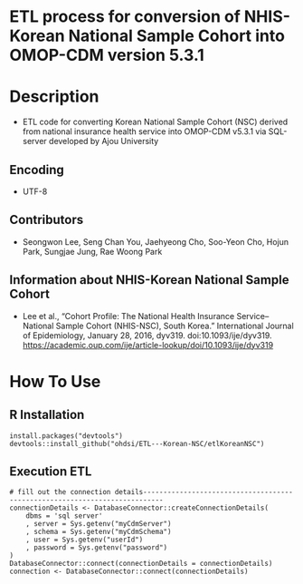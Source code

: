 **ETL process for conversion of NHIS-Korean National Sample Cohort into OMOP-CDM version 5.3.1**
==============================================

# Description
* ETL code for converting Korean National Sample Cohort (NSC) derived from national insurance health service into OMOP-CDM v5.3.1 via SQL-server developed by Ajou University

## Encoding
* UTF-8

## Contributors
* Seongwon Lee, Seng Chan You, Jaehyeong Cho, Soo-Yeon Cho, Hojun Park, Sungjae Jung, Rae Woong Park

## Information about NHIS-Korean National Sample Cohort
* Lee et al., “Cohort Profile: The National Health Insurance Service–National Sample Cohort (NHIS-NSC), South Korea.” International Journal of Epidemiology, January 28, 2016, dyv319. doi:10.1093/ije/dyv319.
https://academic.oup.com/ije/article-lookup/doi/10.1093/ije/dyv319


# How To Use

## R Installation
```{r}
install.packages("devtools")
devtools::install_github("ohdsi/ETL---Korean-NSC/etlKoreanNSC")
```

## Execution ETL 
```{r}
# fill out the connection details---------------------------------------------------------------------------
connectionDetails <- DatabaseConnector::createConnectionDetails(
    dbms = 'sql server'
    , server = Sys.getenv("myCdmServer")
    , schema = Sys.getenv("myCdmSchema")
    , user = Sys.getenv("userId")
    , password = Sys.getenv("password")
)
DatabaseConnector::connect(connectionDetails = connectionDetails)
connection <- DatabaseConnector::connect(connectionDetails)
```
